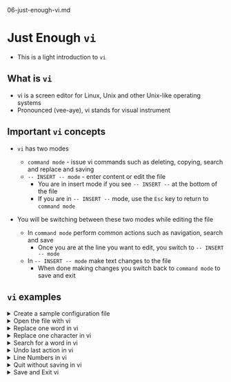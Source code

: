 06-just-enough-vi.md

# Just Enough `vi`
* This is a light introduction to `vi`

## What is `vi`
* vi is a screen editor for Linux, Unix and other Unix-like operating systems
* Pronounced (vee-aye), vi stands for visual instrument

## Important `vi` concepts

* `vi` has two modes
    * `command mode` - issue vi commands such as deleting, copying, search and replace and saving
    * `-- INSERT -- mode` -  enter content or edit the file
      * You are in insert mode if you see `-- INSERT --` at the bottom of the file
      * If you are in `-- INSERT --` mode, use the `Esc` key to return to `command mode`

* You will be switching between these two modes while editing the file
  * In `command mode` perform common actions such as navigation, search and save
    * Once you are at the line you want to edit, you switch to `-- INSERT -- mode`
  * In `-- INSERT -- mode` make text changes to the file 
    * When done making changes you switch back to `command mode`  to save and exit

## `vi` examples

<details class="faq box"><summary>Create a sample configuration file</summary>
<p>

```bash
clear
mkdir -p ~/ckad/
kubectl run pod-1 --image=nginx --dry-run=client -o yaml > ~/ckad/01-02.yml
```

</p>
</details>

<details class="faq box"><summary>Open the file with vi</summary>
<p>

Notes
* To start editing a file with `vi` type `vi` and the location of the file to be edited 
* When you issue this command you are in automatically in `command mode` when the file opens

```bash
clear
vi ~/ckad/01-02.yml
```

<details class="faq box"><summary>Navigating a file in vi</summary>
<p>

Navigation - While in `command mode`
* Arrow keys - move the cursor down, up, left and right 
* `^` (caret) - move cursor to beginning of current line
* `$` - move cursor to end of the current line
* `nG` - move to the nth line (eg 5G moves to 5th line)
* `G` - move to the last line

Command Mode: `Shift+g` = Move to last line
![18-shift-G](https://user-images.githubusercontent.com/18049790/155867216-862696b1-1083-41e1-96e8-6859c3d3ec1c.jpg)

Command Mode: `Shift+$` = Move to end of line
![19-Shift-$-EOL](https://user-images.githubusercontent.com/18049790/155867218-790a825b-9c2b-4560-8352-2e169e1c03dc.jpg)

</p>
</details>

</p>
</details>

<details class="faq box"><summary>Replace one word in vi</summary>
<p>

Delete Content - While in `command mode`
* `d$` - delete to end of line
* `x` - delete a single character
* `dd` - delete the current line

`command mode`: Arrow Keys [up,down,left,right]
![01-move-to-word](https://user-images.githubusercontent.com/18049790/155866903-18b6a733-1715-4897-a282-2ade9bb083af.jpg)

`command mode`: `d+$` - Delete everything to end of line
![02-d$-to-eol](https://user-images.githubusercontent.com/18049790/155866904-519d794c-5aee-45ae-bac7-353c672de563.jpg)

`-- INSERT -- mode` : `a` - after start typing replacement text
![03-a-new-word](https://user-images.githubusercontent.com/18049790/155866905-2d6c03eb-db9d-4f66-929d-b0a8efecf008.jpg)

</p>
</details>

<details class="faq box"><summary>Replace one character in vi</summary>
<p>

`command mode`: Arrow Keys [up,down,left,right]
![04-replace-single-move-to](https://user-images.githubusercontent.com/18049790/155866906-56e21794-b043-44a9-9816-f58e6e8f6274.jpg)

`-- INSERT -- mode`: `r` - replace character cursor is at
![05-replace-single-move-to-R](https://user-images.githubusercontent.com/18049790/155866892-17097a03-218a-4b79-95d1-d1ce4bfa418c.jpg)

`command mode`: `Esc+x` - Escape key to return to command mode and `x` to save and quit
![06-replace-single-move-to-esc-x](https://user-images.githubusercontent.com/18049790/155866893-e9f9f8c8-2773-4bab-9c61-81cb77886c0b.jpg)

</p>
</details>


<details class="faq box"><summary>Search for a word in vi</summary>
<p>

`command mode`: `/<string>` = search + text=nginx
![07-slash-search](https://user-images.githubusercontent.com/18049790/155866894-b20a1540-ccb6-42eb-87c5-dbf6149a49db.jpg)

`command mode`: `Enter` key to find first occurrence of text
![08-slash-search-ENTER](https://user-images.githubusercontent.com/18049790/155866895-9a0a0777-50e8-4ef8-975d-af2a8b3efb06.jpg)

`command mode`: `n` - Find "next" occurrence of text
![09-slash-search-n](https://user-images.githubusercontent.com/18049790/155866896-23f20d1e-9173-43dd-8d84-c9fd37cd7cbb.jpg)

`command mode`: `N` - Find "previous" occurrence of text
![10-slash-search-N](https://user-images.githubusercontent.com/18049790/155866897-c05b4189-9180-41a9-8708-edbcdebc55cf.jpg)

</p>
</details>

<details class="faq box"><summary>Undo last action in vi</summary>
<p>

Notes
* `:u` - Undo the last action (you may keep pressing u to keep undoing)
* `:U` (Note: capital) - Undo all changes to the current line

`command mode`: `Esc` key to return to command mode
![11-pre-undo](https://user-images.githubusercontent.com/18049790/155866899-262c771e-1dd8-42d7-a250-c1f1016495c1.jpg)

`command mode`: `:u` - Lower case "u" to undo last action
![12-undo-u](https://user-images.githubusercontent.com/18049790/155866900-b20f0ea7-34a1-4815-b1e0-15d0a9b4b7e7.jpg)

`command mode`: `dd` - Delete line 
![13-undo-undone](https://user-images.githubusercontent.com/18049790/155866901-d6912f16-6733-4e6f-b534-d7b45de77f66.jpg)

</p>
</details>

<details class="faq box"><summary>Line Numbers in vi</summary>
<p>

`command mode`: `Esc` key to return to command mode then `:set nu` = set numbers
![16-line-numbers-nu](https://user-images.githubusercontent.com/18049790/155867154-1fc1a7e5-5b18-4f91-a102-a52c1ff7cd6a.jpg)

`command mode`: Line numbers on left side used for error message if YAML indentation is incorrect
![17-line-numbers-nu-with-numbers](https://user-images.githubusercontent.com/18049790/155867155-b387752f-7d0d-44df-83bc-f6e4f8e59a7f.jpg)

</p>
</details>

<details class="faq box"><summary>Quit without saving in vi</summary>
<p>

`command mode`: `Esc` key to return to command mode then `q!` = quit without saving
![14-quit-with-out-save](https://user-images.githubusercontent.com/18049790/155867072-b7972203-4d7e-4a28-acea-0d10f5f123c7.jpg)


</p>
</details>

<details class="faq box"><summary>Save and Exit vi</summary>
<p>

Save and Quit in `command mode`
* `:w` - write (save) file
* `:q` - quit file
* `:wq` - write and quit file
* `:x` - write and quit file

`command mode`: `Esc` key to return to command mode then `:x` = Save and quit
![15-write-exit](https://user-images.githubusercontent.com/18049790/155867073-6d6ae69a-285e-4420-bea4-9a4c46fc6665.jpg)

</p>
</details>
<br />